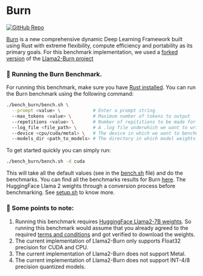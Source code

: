 # Burn

[![GitHub Repo](https://img.shields.io/badge/github-%23121011.svg?style=for-the-badge&logo=github&logoColor=white)](https://github.com/Gadersd/llama2-burn) &nbsp;

[Burn](https://github.com/tracel-ai/burn) is a new comprehensive dynamic Deep Learning Framework built using Rust with extreme flexibility, compute efficiency and portability as its primary goals. For this benchmark implementation, we used a [forked version](https://github.com/premAI-io/llama2-burn) of the [Llama2-Burn project](https://github.com/Gadersd/llama2-burn)


### 🚀 Running the Burn Benchmark.

For running this benchmark, make sure you have [Rust installed](https://www.rust-lang.org/tools/install). You can run the Burn benchmark using the following command:

```bash
./bench_burn/bench.sh \
  --prompt <value> \            # Enter a prompt string
  --max_tokens <value> \        # Maximum number of tokens to output
  --repetitions <value> \       # Number of repititions to be made for the prompt.
  --log_file <file_path> \      # A .log file underwhich we want to write the results.
  --device <cpu/cuda/metal> \   # The device in which we want to benchmark.
  --models_dir <path_to_models> # The directory in which model weights are present
```

To get started quickly you can simply run:

```bash
./bench_burn/bench.sh -d cuda
```
This will take all the default values (see in the [bench.sh](/bench_burn/bench.sh) file) and do the benchmarks. You can find all the benchmarks results for Burn [here](/docs/llama2.md). The HuggingFace Llama 2 weights through a conversion process before benchmarking. See [setup.sh](/bench_burn/setup.sh) to know more.


### 👀 Some points to note:

1. Running this benchmark requires [HuggingFace Llama2-7B weights](https://huggingface.co/meta-llama/Llama-2-7b). So running this benchmark would assume that you already agreed to the required [terms and conditions](https://ai.meta.com/resources/models-and-libraries/llama-downloads/) and got verified to download the weights.
2. The current implementation of Llama2-Burn only supports Float32 precision for CUDA and CPU.
3. The current implementation of Llama2-Burn does not support Metal.
4. The current implementation of Llama2-Burn does not support INT-4/8 precision quantized models.
